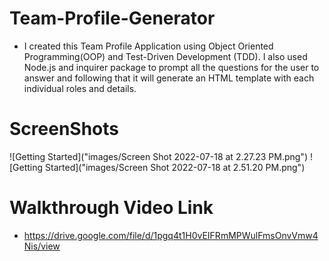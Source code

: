 # Team-Profile-Generator

* I created this Team Profile Application using Object Oriented Programming(OOP) and Test-Driven Development (TDD). I also used Node.js and inquirer package to prompt all the questions for the user to answer and following that it will generate an HTML template with each individual roles and details.


# ScreenShots

![Getting Started]("images/Screen Shot 2022-07-18 at 2.27.23 PM.png")
![Getting Started]("images/Screen Shot 2022-07-18 at 2.51.20 PM.png")

# Walkthrough Video Link

* https://drive.google.com/file/d/1pgq4t1H0vEIFRmMPWulFmsOnvVmw4Nis/view